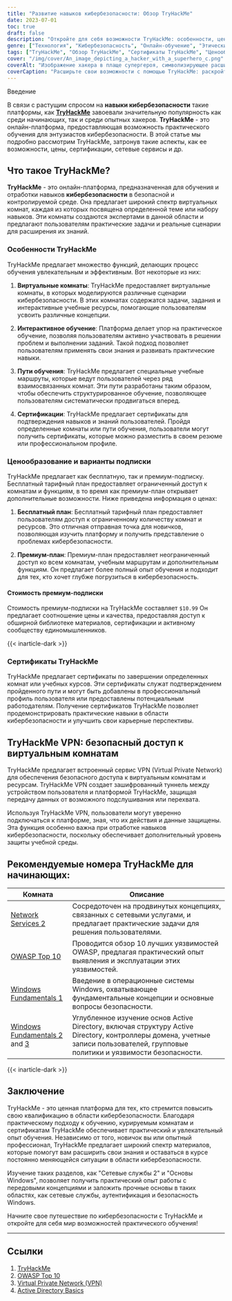 ```yaml
---
title: "Развитие навыков кибербезопасности: Обзор TryHackMe"
date: 2023-07-01
toc: true
draft: false
description: "Откройте для себя возможности TryHackMe: особенности, цены, сертификации, сетевые сервисы и многое другое, что позволит вам овладеть навыками кибербезопасности."
genre: ["Технология", "Кибербезопасность", "Онлайн-обучение", "Этический хакинг", "Сетевая безопасность", "Виртуальные лаборатории", "Сертификаты", "Пути обучения", "Практический опыт", "Обзор TryHackMe"]
tags: ["TryHackMe", "Обзор TryHackMe", "Сертификаты TryHackMe", "Ценообразование TryHackMe", "TryHackMe Сетевые сервисы 2", "Подписка на TryHackMe", "Обход аутентификации TryHackMe", "Включение файлов TryHackMe", "TryHackMe OWASP Top 10 Walkthrough", "TryHackMe VPN", "TryHackMe Основы Windows 1", "TryHackMe Active Directory", "TryHackMe Основы работы с Active Directory", "Ответы TryHackMe", "TryHackMe Основы Linux Часть 3", "Логотип TryHackMe", "TryHackMe Mitre", "TryHackMe Splunk", "SQL-инъекция TryHackMe", "Поддержка TryHackMe", "Средства анализа угроз TryHackMe", "Уязвимости загрузки TryHackMe", "TryHackMe Walking an Application", "TryHackMe Основы Windows 2", "TryHackMe Основы Windows 3", "TryHackMe Blue", "TryHackMe Blue Walkthrough"]
cover: "/img/cover/An_image_depicting_a_hacker_with_a_superhero_c.png"
coverAlt: "Изображение хакера в плаще супергероя, символизирующее расширение возможностей, полученных в ходе обучения кибербезопасности в TryHackMe."
coverCaption: "Расширьте свои возможности с помощью TryHackMe: раскройте свои суперспособности в области кибербезопасности"
---
```

 Введение

В связи с растущим спросом на **навыки кибербезопасности** такие платформы, как [**TryHackMe**](https://tryhackme.com/) завоевали значительную популярность как среди начинающих, так и среди опытных хакеров. **TryHackMe** - это онлайн-платформа, предоставляющая возможность практического обучения для энтузиастов кибербезопасности. В этой статье мы подробно рассмотрим TryHackMe, затронув такие аспекты, как ее возможности, цены, сертификации, сетевые сервисы и др.

## Что такое TryHackMe?

**TryHackMe** - это онлайн-платформа, предназначенная для обучения и отработки навыков **кибербезопасности** в безопасной и контролируемой среде. Она предлагает широкий спектр виртуальных комнат, каждая из которых посвящена определенной теме или набору навыков. Эти комнаты создаются экспертами в данной области и предлагают пользователям практические задачи и реальные сценарии для расширения их знаний.

### Особенности TryHackMe

TryHackMe предлагает множество функций, делающих процесс обучения увлекательным и эффективным. Вот некоторые из них:

1. **Виртуальные комнаты**: TryHackMe предоставляет виртуальные комнаты, в которых моделируются различные сценарии кибербезопасности. В этих комнатах содержатся задачи, задания и интерактивные учебные ресурсы, помогающие пользователям усвоить различные концепции.

2. **Интерактивное обучение**: Платформа делает упор на практическое обучение, позволяя пользователям активно участвовать в решении проблем и выполнении заданий. Такой подход позволяет пользователям применять свои знания и развивать практические навыки.

3. **Пути обучения**: TryHackMe предлагает специальные учебные маршруты, которые ведут пользователей через ряд взаимосвязанных комнат. Эти пути разработаны таким образом, чтобы обеспечить структурированное обучение, позволяющее пользователям систематически продвигаться вперед.

4. **Сертификации**: TryHackMe предлагает сертификаты для подтверждения навыков и знаний пользователей. Пройдя определенные комнаты или пути обучения, пользователи могут получить сертификаты, которые можно разместить в своем резюме или профессиональном профиле.

### Ценообразование и варианты подписки

TryHackMe предлагает как бесплатную, так и премиум-подписку. Бесплатный тарифный план предоставляет ограниченный доступ к комнатам и функциям, в то время как премиум-план открывает дополнительные возможности. Ниже приведена информация о ценах:

1. **Бесплатный план**: Бесплатный тарифный план предоставляет пользователям доступ к ограниченному количеству комнат и ресурсов. Это отличная отправная точка для новичков, позволяющая изучить платформу и получить представление о проблемах кибербезопасности.

2. **Премиум-план**: Премиум-план предоставляет неограниченный доступ ко всем комнатам, учебным маршрутам и дополнительным функциям. Он предлагает более полный опыт обучения и подходит для тех, кто хочет глубже погрузиться в кибербезопасность.

#### Стоимость премиум-подписки

Стоимость премиум-подписки на TryHackMe составляет `$10.99` Он предлагает соотношение цены и качества, предоставляя доступ к обширной библиотеке материалов, сертификации и активному сообществу единомышленников.

{{< inarticle-dark >}}

### Сертификаты TryHackMe

TryHackMe предлагает сертификаты по завершении определенных комнат или учебных курсов. Эти сертификаты служат подтверждением пройденного пути и могут быть добавлены в профессиональный профиль пользователя или предоставлены потенциальным работодателям. Получение сертификатов TryHackMe позволяет продемонстрировать практические навыки в области кибербезопасности и улучшить свои карьерные перспективы.

## TryHackMe VPN: безопасный доступ к виртуальным комнатам

TryHackMe предлагает встроенный сервис VPN (Virtual Private Network) для обеспечения безопасного доступа к виртуальным комнатам и ресурсам. TryHackMe VPN создает зашифрованный туннель между устройством пользователя и платформой TryHackMe, защищая передачу данных от возможного подслушивания или перехвата.

Используя TryHackMe VPN, пользователи могут уверенно подключаться к платформе, зная, что их действия и данные защищены. Эта функция особенно важна при отработке навыков кибербезопасности, поскольку обеспечивает дополнительный уровень защиты учебной среды.

## Рекомендуемые номера TryHackMe для начинающих:

| Комната | Описание |
|------------------------------------|------------------------------------------------------------------------------------------------------------------------------------------|
| [Network Services 2 ](https://tryhackme.com/room/networkservices2)                | Сосредоточен на продвинутых концепциях, связанных с сетевыми услугами, и предлагает практические задачи для решения пользователями.                             |
| [OWASP Top 10](https://tryhackme.com/room/owasptop102021)           | Проводится обзор 10 лучших уязвимостей OWASP, предлагая практический опыт выявления и эксплуатации этих уязвимостей. | |
| [Windows Fundamentals 1  ](https://tryhackme.com/room/windowsfundamentals1xbx)           | Введение в операционные системы Windows, охватывающее фундаментальные концепции и основные вопросы безопасности.                       |
| [Windows Fundamentals 2](https://tryhackme.com/room/windowsfundamentals2x0x) and [3](https://tryhackme.com/room/windowsfundamentals3xzx)       | Углубленное изучение основ Active Directory, включая структуру Active Directory, контроллеры домена, учетные записи пользователей, групповые политики и уязвимости безопасности.                    |


{{< inarticle-dark >}}

## Заключение

TryHackMe - это ценная платформа для тех, кто стремится повысить свою квалификацию в области кибербезопасности. Благодаря практическому подходу к обучению, курируемым комнатам и сертификатам TryHackMe обеспечивает практический и увлекательный опыт обучения. Независимо от того, новичок вы или опытный профессионал, TryHackMe предлагает широкий спектр материалов, которые помогут вам расширить свои знания и оставаться в курсе постоянно меняющейся ситуации в области кибербезопасности.

Изучение таких разделов, как "Сетевые службы 2" и "Основы Windows", позволяет получить практический опыт работы с передовыми концепциями и заложить прочные основы в таких областях, как сетевые службы, аутентификация и безопасность Windows.

Начните свое путешествие по кибербезопасности с TryHackMe и откройте для себя мир возможностей практического обучения!

______

## Ссылки

1. [TryHackMe](https://tryhackme.com)
2. [OWASP Top 10](https://owasp.org/www-project-top-ten/)
3. [Virtual Private Network (VPN)](https://en.wikipedia.org/wiki/Virtual_private_network)
4. [Active Directory Basics](https://docs.microsoft.com/en-us/windows-server/identity/ad-ds/get-started/virtual-dc/active-directory-domain-services-overview)
